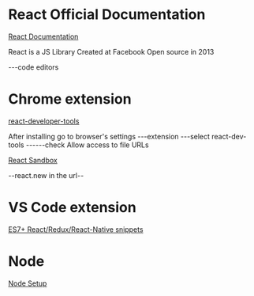 # React Official Documentation

[React Documentation](https://react.dev/)

React is a JS Library
Created at Facebook
Open source in 2013

---code editors
# Chrome extension 
[react-developer-tools](https://chromewebstore.google.com/detail/react-developer-tools/fmkadmapgofadopljbjfkapdkoienihi)

After installing go to browser's settings ---extension ---select react-dev-tools ------check Allow access to file URLs

[React Sandbox](https://codesandbox.io/p/sandbox/react-new?utm_source=dotnew)

--react.new in the url--


# VS Code extension

[ES7+ React/Redux/React-Native snippets](https://marketplace.visualstudio.com/items?itemName=dsznajder.es7-react-js-snippets)

# Node
[Node Setup](https://nodejs.org/en/download/prebuilt-installer)